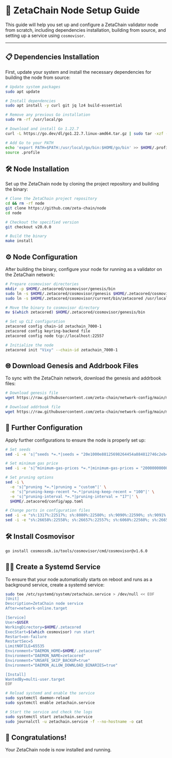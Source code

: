 # 🚀 ZetaChain Node Setup Guide

This guide will help you set up and configure a ZetaChain validator node from scratch, including dependencies installation, building from source, and setting up a service using `cosmovisor`.

---

## 📋 **Dependencies Installation**

First, update your system and install the necessary dependencies for building the node from source:

```bash
# Update system packages
sudo apt update

# Install dependencies
sudo apt install -y curl git jq lz4 build-essential

# Remove any previous Go installation
sudo rm -rf /usr/local/go

# Download and install Go 1.22.7
curl -L https://go.dev/dl/go1.22.7.linux-amd64.tar.gz | sudo tar -xzf - -C /usr/local

# Add Go to your PATH
echo 'export PATH=$PATH:/usr/local/go/bin:$HOME/go/bin' >> $HOME/.profile
source .profile
```

## 🛠️ Node Installation

Set up the ZetaChain node by cloning the project repository and building the binary:

```bash
# Clone the ZetaChain project repository
cd && rm -rf node
git clone https://github.com/zeta-chain/node
cd node

# Checkout the specified version
git checkout v20.0.0

# Build the binary
make install
```

## ⚙️ Node Configuration
After building the binary, configure your node for running as a validator on the ZetaChain network:
```bash
# Prepare cosmovisor directories
mkdir -p $HOME/.zetacored/cosmovisor/genesis/bin
sudo ln -s $HOME/.zetacored/cosmovisor/genesis $HOME/.zetacored/cosmovisor/current -f
sudo ln -s $HOME/.zetacored/cosmovisor/current/bin/zetacored /usr/local/bin/zetacored -f

# Move the binary to cosmovisor directory
mv $(which zetacored) $HOME/.zetacored/cosmovisor/genesis/bin

# Set up CLI configuration
zetacored config chain-id zetachain_7000-1
zetacored config keyring-backend file
zetacored config node tcp://localhost:22557

# Initialize the node
zetacored init "Vixy" --chain-id zetachain_7000-1
```
## 🌐 Download Genesis and Addrbook Files
To sync with the ZetaChain network, download the genesis and addrbook files:
```bash
# Download genesis file
wget https://raw.githubusercontent.com/zeta-chain/network-config/main/mainnet/genesis.json -O ~/.zetacored/config/genesis.json

# Download addrbook file
wget https://raw.githubusercontent.com/zeta-chain/network-config/main/mainnet/addrbook.json -O ~/.zetacored/config/addrbook.json
```
## 🔧 Further Configuration
Apply further configurations to ensure the node is properly set up:
```bash
# Set seeds
sed -i -e 's|^seeds *=.*|seeds = "20e1000e88125698264454a884812746c2eb4807@seeds.lavenderfive.com:22556,1d41d344d3370d2ba54332de4967baa5cbd70a06@rpc.zetachain.nodestake.org:666,ade4d8bc8cbe014af6ebdf3cb7b1e9ad36f412c0@seeds.polkachu.com:22556,8d93468c6022fb3b263963bdea46b0a131d247cd@34.28.196.79:26656,637077d431f618181597706810a65c826524fd74@zetachain.rpc.nodeshub.online:22556"|' $HOME/.zetacored/config/config.toml

# Set minimum gas price
sed -i -e 's|^minimum-gas-prices *=.*|minimum-gas-prices = "20000000000azeta"|' $HOME/.zetacored/config/app.toml

# Set pruning options
sed -i \
  -e 's|^pruning *=.*|pruning = "custom"|' \
  -e 's|^pruning-keep-recent *=.*|pruning-keep-recent = "100"|' \
  -e 's|^pruning-interval *=.*|pruning-interval = "17"|' \
  $HOME/.zetacored/config/app.toml

# Change ports in configuration files
sed -i -e "s%:1317%:22517%; s%:8080%:22580%; s%:9090%:22590%; s%:9091%:22591%; s%:8545%:22545%; s%:8546%:22546%; s%:6065%:22565%" $HOME/.zetacored/config/app.toml
sed -i -e "s%:26658%:22558%; s%:26657%:22557%; s%:6060%:22560%; s%:26656%:22556%; s%:26660%:22561%" $HOME/.zetacored/config/config.toml
```
## 🛠️ Install Cosmovisor
```bash
go install cosmossdk.io/tools/cosmovisor/cmd/cosmovisor@v1.6.0
```

## 🧑‍💻 Create a Systemd Service
To ensure that your node automatically starts on reboot and runs as a background service, create a systemd service:
```bash
sudo tee /etc/systemd/system/zetachain.service > /dev/null << EOF
[Unit]
Description=ZetaChain node service
After=network-online.target

[Service]
User=$USER
WorkingDirectory=$HOME/.zetacored
ExecStart=$(which cosmovisor) run start
Restart=on-failure
RestartSec=5
LimitNOFILE=65535
Environment="DAEMON_HOME=$HOME/.zetacored"
Environment="DAEMON_NAME=zetacored"
Environment="UNSAFE_SKIP_BACKUP=true"
Environment="DAEMON_ALLOW_DOWNLOAD_BINARIES=true"

[Install]
WantedBy=multi-user.target
EOF

# Reload systemd and enable the service
sudo systemctl daemon-reload
sudo systemctl enable zetachain.service

# Start the service and check the logs
sudo systemctl start zetachain.service
sudo journalctl -u zetachain.service -f --no-hostname -o cat
```

## 🎉 Congratulations!
Your ZetaChain node is now installed and running.



